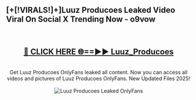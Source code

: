 <h2>[+[!VIRALS!]+]Luuz Producoes Leaked Video Viral On Social X Trending Now - o9vow</h2>
<br>
<div align="center">
<h2><a href="https://libra.edu.pl?Luuz_Producoes" rel="nofollow">🔴 CLICK HERE 🌐==►► Luuz_Producoes</a></h2>
<br>
Get Luuz Producoes OnlyFans leaked all content. Now you can access all videos and pictures of Luuz Producoes OnlyFans. New Updated Files 2025!
<br>
<br>
<a href="https://libra.edu.pl?Luuz_Producoes" rel="nofollow" data-target="animated-image.originalLink"><img src="https://i.ibb.co.com/WyWwxjT/player-gif2.gif" alt="Luuz Producoes Leaked OnlyFans" style="max-width: 100%; display: inline-block;" data-target="animated-image.originalImage"></a>
</div>
<br>